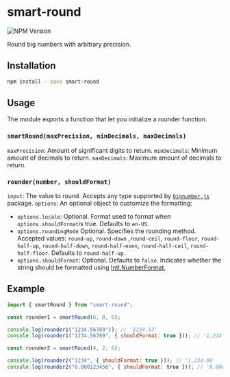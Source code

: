 # smart-round

![NPM Version](https://img.shields.io/npm/v/smart-round)

Round big numbers with arbitrary precision.

## Installation

```sh
npm install --save smart-round
```

## Usage

The module exports a function that let you initialize a rounder function.

### `smartRound(maxPrecision, minDecimals, maxDecimals)`

`maxPrecision`: Amount of significant digits to return.
`minDecimals`: Minimum amount of decimals to return.
`maxDecimals`: Maximum amount of decimals to return.

### `rounder(number, shouldFormat)`

`input`: The value to round. Accepts any type supported by [`bignumber.js`](https://github.com/MikeMcl/bignumber.js) package.
`options`: An optional object to customize the formatting:

- `options.locale`: Optional. Format used to format when `options.shouldFormat`is true. Defaults to `en-US`.
- `options.roundingMode` Optional. Specifies the rounding method. Accepted values: `round-up`, `round-down` ,`round-ceil`, `round-floor`, `round-half-up`, `round-half-down`, `round-half-even`, `round-half-ceil`, `round-half-floor`. Defaults to `round-half-up`.
- `options.shouldFormat`: Optional. Defaults to `false`. Indicates whether the string should be formatted using [Intl.NumberFormat](https://developer.mozilla.org/en-US/docs/Web/JavaScript/Reference/Global_Objects/Intl/NumberFormat),

## Example

```js
import { smartRound } from "smart-round";

const rounder1 = smartRound(6, 0, 6);

console.log(rounder1("1234.56789")); // '1234.57'
console.log(rounder1("1234.56789", { shouldFormat: true })); // '1,234.56'

const rounder2 = smartRound(4, 2, 6);

console.log(rounder2("1234", { shouldFormat: true })); // '1,234.00'
console.log(rounder2("0.000123456", { shouldFormat: true })); // '0.000123'
```
